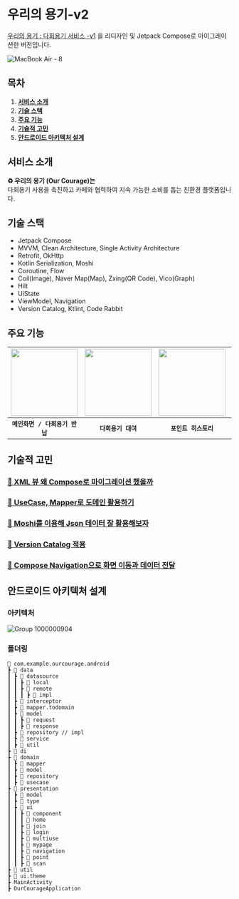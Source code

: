 # 우리의 용기-v2
 [우리의 용기 : 다회용기 서비스 -v1](https://github.com/Team-SWAcademy/SWAcademy-Android) 을 리디자인 및 Jetpack Compose로 마이그레이션한 버전입니다.
 
![MacBook Air - 8](https://github.com/user-attachments/assets/8fc9bcee-a993-4754-96b7-51db59f6da6a)

## 목차

1. [**서비스 소개**](#1)
1. [**기술 스택**](#2)
1. [**주요 기능**](#3)
1. [**기술적 고민**](#4)
1. [**안드로이드 아키텍처 설계**](#5)

<div id="1"></div>

## 서비스 소개
**♻️ 우리의 용기 (Our Courage)는** 
<br>다회용기 사용을 촉진하고 카페와 협력하여 지속 가능한 소비를 돕는 친환경 플랫폼입니다.

<div id="2"></div>

## 기술 스택
- Jetpack Compose
- MVVM, Clean Architecture, Single Activity Architecture
- Retrofit, OkHttp
- Kotlin Serialization, Moshi
- Coroutine, Flow
- Coil(Image), Naver Map(Map), Zxing(QR Code), Vico(Graph)
- Hilt
- UiState
- ViewModel, Navigation 
- Version Catalog, Ktlint, Code Rabbit

<div id="3"></div>

## 주요 기능
| <img width="150" src="https://github.com/user-attachments/assets/1ef5efbc-0aeb-4672-b7f2-d8f516ad5290"/> | <img width="150" src="https://github.com/user-attachments/assets/81facbe2-de9c-48a5-9976-dce6d5bf5964"/> | <img width="150" src="https://github.com/user-attachments/assets/3adedb4c-dbb1-4289-8e12-a429c10037dc"/> |<img width="150" src="https://github.com/user-attachments/assets/ede0fc7e-9c7e-4662-8903-ee8e859ffa00"/> |
|:-------------------------:|:-------------------------:|:-------------------------:| :-------------------------:|  
|       **`메인화면 / 다회용기 반납`**                                |                                                              **`다회용기 대여`**                                                              |                                                              **`포인트 히스토리`**                                                              |                                                              **`마이페이지`**                                                              |
                      

<div id="4"></div>

## 기술적 고민
### [🔗 XML 뷰 왜 Compose로 마이그레이션 했을까](https://hyeonlog-developer.tistory.com/210)
### [🔗 UseCase, Mapper로 도메인 활용하기](https://hyeonlog-developer.tistory.com/210)
### [🔗 Moshi를 이용해 Json 데이터 잘 활용해보자](https://hyeonlog-developer.tistory.com/210)
### [🔗 Version Catalog 적용](https://hyeonlog-developer.tistory.com/210)
### [🔗 Compose Navigation으로 화면 이동과 데이터 전달](https://hyeonlog-developer.tistory.com/210)

<div id="5"></div>

## 안드로이드 아키텍처 설계

### 아키텍처

![Group 1000000904](https://github.com/user-attachments/assets/6ea379c0-0f1f-4d85-97b0-0de8c2f418ae)

### 폴더링

```
📂 com.example.ourcourage.android
┣ 📂 data
┃ ┣ 📂 datasource
┃ ┃ ┣ 📂 local
┃ ┃ ┣ 📂 remote
┃ ┃ ┃ ┣ 📂 impl
┃ ┣ 📂 interceptor
┃ ┣ 📂 mapper.todomain
┃ ┣ 📂 model
┃ ┃ ┣ 📂 request
┃ ┃ ┣ 📂 response
┃ ┣ 📂 repository // impl
┃ ┣ 📂 service
┃ ┣ 📂 util
┣ 📂 di
┣ 📂 domain
┃ ┣ 📂 mapper
┃ ┣ 📂 model
┃ ┣ 📂 repository
┃ ┣ 📂 usecase
┣ 📂 presentation
┃ ┣ 📂 model
┃ ┣ 📂 type
┃ ┣ 📂 ui
┃ ┃ ┣ 📂 component
┃ ┃ ┃ 📂 home
┃ ┃ ┣ 📂 join
┃ ┃ ┣ 📂 login
┃ ┃ ┣ 📂 multiuse
┃ ┃ ┣ 📂 mypage
┃ ┃ ┣ 📂 navigation
┃ ┃ ┣ 📂 point
┃ ┃ ┣ 📂 scan
┣ 📂 util
┣ 📂 ui.theme
┣ MainActivity
┣ OurCourageApplication
```
